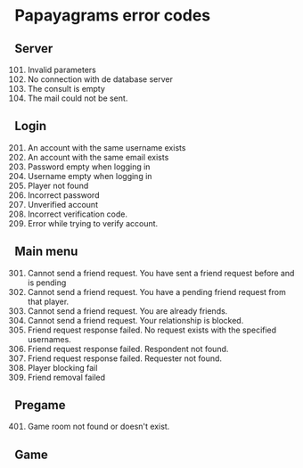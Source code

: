 # Papayagrams error codes

## Server
101. Invalid parameters
102. No connection with de database server
103. The consult is empty
104. The mail could not be sent.

## Login
201. An account with the same username exists
202. An account with the same email exists
203. Password empty when logging in
204. Username empty when logging in
205. Player not found
206. Incorrect password
207. Unverified account
208. Incorrect verification code.
209. Error while trying to verify account.

## Main menu
301. Cannot send a friend request. You have sent a friend request before and is pending
302. Cannot send a friend request. You have a pending friend request from that player.
303. Cannot send a friend request. You are already friends.
304. Cannot send a friend request. Your relationship is blocked.
305. Friend request response failed. No request exists with the specified usernames.
306. Friend request response failed. Respondent not found.
307. Friend request response failed. Requester not found.
308. Player blocking fail
309. Friend removal failed

## Pregame
401. Game room not found or doesn't exist.
 

## Game
